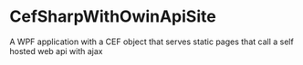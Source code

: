 # CefSharpWithOwinApiSite
A WPF application with a CEF object that serves static pages that call a self hosted web api with ajax
